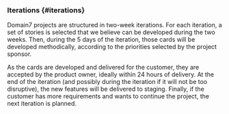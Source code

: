 ### Iterations {#iterations}

Domain7 projects are structured in two-week iterations.
For each iteration, a set of stories is selected that we believe can
be developed during the two weeks.
Then, during the 5 days of the iteration, those cards will be developed methodically,
according to the priorities selected by the project sponsor.

As the cards are developed and delivered for the customer, they are accepted by the product owner, ideally within 24 hours of delivery.
At the end of the iteration (and possibly during the iteration if it will not be too disruptive),
the new features will be delivered to staging.
Finally, if the customer has more requirements and wants to continue the project,
the next iteration is planned.


